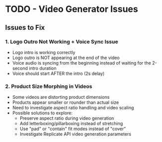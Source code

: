 # TODO - Video Generator Issues

## Issues to Fix

### 1. Logo Outro Not Working + Voice Sync Issue
- Logo intro is working correctly
- Logo outro is NOT appearing at the end of the video
- Voice audio is syncing from the beginning instead of waiting for the 2-second intro duration
- Voice should start AFTER the intro (2s delay)

### 2. Product Size Morphing in Videos
- Some videos are distorting product dimensions
- Products appear smaller or rounder than actual size
- Need to investigate aspect ratio handling and video scaling
- Possible solutions to explore:
  - Preserve aspect ratio during video generation
  - Add letterboxing/pillarboxing instead of stretching
  - Use "pad" or "contain" fit modes instead of "cover"
  - Investigate Replicate API video generation parameters
